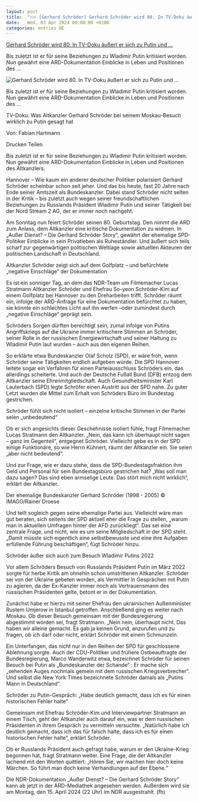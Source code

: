 ```yaml
---
layout: post
title:  "🔥🔥 [Gerhard Schröder] Gerhard Schröder wird 80. In TV-Doku äußert er sich zu Putin und ..."
date:   Wed, 03 Apr 2024 00:00:00 +0200
categories: entries DE
---
```

[Gerhard Schröder wird 80. In TV-Doku äußert er sich zu Putin und ...](https://www.kreiszeitung.de/politik/gerhard-schroeder-80-dokumentation-geburtstag-worte-putin-ukraine-historischer-fehler-zr-92983484.html)

Bis zuletzt ist er für seine Beziehungen zu Wladimir Putin kritisiert worden. Nun gewährt eine ARD-Dokumentation Einblicke in Leben und Positionen des&nbsp;...

![Gerhard Schröder wird 80. In TV-Doku äußert er sich zu Putin und ...](https://www.kreiszeitung.de/assets/images/34/247/34247335-gerhard-schroeder-altkanzler-dokumentation-ard-2qE1Z0TFztfe.jpg)

Bis zuletzt ist er für seine Beziehungen zu Wladimir Putin kritisiert worden. Nun gewährt eine ARD-Dokumentation Einblicke in Leben und Positionen des&nbsp;...

TV-Doku: Was Altkanzler Gerhard Schröder bei seinem Moskau-Besuch wirklich zu Putin gesagt hat

Von: Fabian Hartmann

Drucken Teilen

Bis zuletzt ist er für seine Beziehungen zu Wladimir Putin kritisiert worden. Nun gewährt eine ARD-Dokumentation Einblicke in Leben und Positionen des Altkanzlers.

Hannover – Wie kaum ein anderer deutscher Politiker polarisiert Gerhard Schröder scheinbar schon seit jeher. Und das bis heute, fast 20 Jahre nach Ende seiner Amtszeit als Bundeskanzler. Dabei stand Schröder nicht selten in der Kritik – bis zuletzt auch wegen seiner freundschaftlichen Beziehungen zu Russlands Präsident Wladimir Putin und seiner Tätigkeit bei der Nord Stream 2 AG, der er immer noch nachgeht.

Am Sonntag nun feiert Schröder seinen 80. Geburtstag. Den nimmt die ARD zum Anlass, dem Altkanzler eine kritische Dokumentation zu widmen. In „Außer Dienst? – Die Gerhard Schröder Story“, gewährt der ehemalige SPD-Politiker Einblicke in sein Privatleben als Ruheständler. Und äußert sich teils scharf zur gegenwärtigen politischen Weltlage sowie aktuellen Akteuren der politischen Landschaft in Deutschland.

Altkanzler Schröder zeigt sich auf dem Golfplatz – und befürchtete „negative Einschläge“ der Dokumentation

Es ist ein sonniger Tag, an dem das NDR-Team um Filmemacher Lucas Stratmann Altkanzler Schröder und Ehefrau So-yeon Schröder-Kim auf einem Golfplatz bei Hannover zu den Dreharbeiten trifft. Schröder räumt ein, infolge der ARD-Anfrage für eine Dokumentation befürchtet zu haben, sie könnte ein schlechtes Licht auf ihn werfen –oder zumindest durch „negative Einschläge“ geprägt sein.

Schröders Sorgen dürften berechtigt sein, zumal infolge von Putins Angriffskriegs auf die Ukraine immer kritischere Stimmen an Schröder, seiner Rolle in der russischen Energiewirtschaft und seiner Haltung zu Wladimir Putin laut wurden – auch aus den eigenen Reihen.

So erklärte etwa Bundeskanzler Olaf Scholz (SPD), er wäre froh, wenn Schröder seine Tätigkeiten endlich aufgeben würde. Die SPD Hannover leitete sogar ein Verfahren für einen Parteiausschluss Schröders ein, das allerdings scheiterte. Und auch der Deutsche Fußall Bund (DFB) entzog dem Altkanzler seine Ehrenmitgliedschaft. Auch Gesundheitsminister Karl Lauterbach (SPD) legte Schröfer einen Austritt aus der SPD nahe. Zu guter Letzt wurden die Mittel zum Erhalt von Schröders Büro im Bundestag gestrichen.

Schröder fühlt sich nicht isoliert – einzelne kritische Stimmen in der Partei seien „unbedeutend“

Ob er sich angesichts dieser Geschehnisse isoliert fühle, fragt Filmemacher Lucas Stratmann den Altkanzler. „Nein, das kann ich überhaupt nicht sagen – ganz im Gegenteil“, entgegnet Schröder. Vielleicht gebe es in der SPD einige Funktionäre, so wie Herrn Kühnert, räumt der Altkanzler ein. Sie seien „aber nicht bedeutend“.

Und zur Frage, wie er dazu stehe, dass die SPD-Bundestagsfraktion ihm Geld und Personal für sein Bundestagsbüro gestrichen hat? „Was soll man dazu sagen? Das sind eben armselige Leute. Das stört mich nicht wirklich“, erklärt der Altkanzler.

Der ehemalige Bundeskanzler Gerhard Schröder (1998 - 2005) © IMAGO/Rainer Droese

Und teilt sogleich gegen seine ehemalige Partei aus. Vielleicht wäre man gut beraten, sich seitens der SPD aktuell eher die Frage zu stellen, „warum man in aktuellen Umfragen hinter der AFD zurückliegt“. Das sei eine zentrale Frage, und nicht, wie es um seine Mitgliedschaft in der SPD steht. „Damit müsste sich eigentlich eine selbstbewusste und eine ihre Aufgaben erfüllende Führung beschäftigen“, fügt Schröder hinzu.

Schröder äußer sich auch zum Besuch Wladimir Putins 2022

Vor allem Schröders Besuch von Russlands Präsident Putin im März 2022 sorgte für herbe Kritik am ohnehin schon umstrittenen Altkanzler. Schröder sei von der Ukraine gebeten worden, als Vermittler in Gesprächen mit Putin zu agieren, da der Ex-Kanzler immer noch als Vertrauensmann des russischen Präsidenten gelte, betont er in der Dokumentation.

Zunächst habe er hierzu mit seiner Ehefrau den ukrainischen Außenminister Rustem Umjerow in Istanbul getroffen. Anschließend ging es weiter nach Moskau. Ob dieser Besuch gemeinsam mit der Bundesregierung abgestimmt worden sei, fragt Stratmann. „Nein nein, überhaupt nicht. Das haben wir alleine gemacht. Es gab ja keinen Grund, anzurufen und zu fragen, ob ich darf oder nicht, erklärt Schröder mit einem Schmunzeln.

Ein Unterfangen, das nicht nur in den Reihen der SPD für geschlossene Ablehnung sorgte. Auch der CDU-Politiker und frühere Ostbeauftragte der Bundesregierung, Marco Wanderwitz etwa, bezeichnet Schröder für seinen Besuch bei Putin als „Bundeskanzler der Schande“ : Er mache sich „sehenden Auges nochmals gemein mit dem russischen Kriegsverbrecher“. Und selbst die New York Times bezeichnete Schröder damals als „Putins Mann in Deutschland“.

Schröder zu Putin-Gespräch: „Habe deutlich gemacht, dass ich es für einen historischen Fehler halte“

Gemeinsam mit Ehefrau Schröder-Kim und Interviewpartner Stratmann an einem Tisch, geht der Altkanzler auch darauf ein, was er dem russischen Präsidenten in ihrem Gespräch zu vermitteln versuchte. „Natürlich habe ich deutlich gemacht, dass ich das für falsch halte, dass ich es für einen historischen Fehler halte“, erklärt Schröder.

Ob er Russlands Präsident auch gefragt habe, warum er den Ukraine-Krieg begonnen hat, fragt Stratmann weiter. Eine Frage, die der Altkanzler lachend mit den Worten quittiert: „Hören Sie, wir machen hier doch keine Märchen. So führt man doch keine Verhandlungen auf der Ebene.“

Die NDR-Dokumentation „Außer Dienst? – Die Gerhard Schröder Story“ kann ab jetzt in der ARD-Mediathek angesehen werden. Außerdem wird sie am Montag, den 15. April 2024 (22 Uhr) im NDR ausgestrahlt. (fh)

